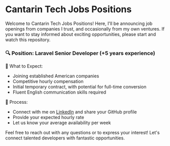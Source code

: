 # Cantarin Tech Jobs Positions

Welcome to Cantarin Tech Jobs Positions! Here, I'll be announcing job openings from companies I trust, and occasionally from my own ventures. If you want to stay informed about exciting opportunities, please start and watch this repository.

### 🔍 Position: Laravel Senior Developer (+5 years experience)

🌟 What to Expect:
- Joining established American companies
- Competitive hourly compensation
- Initial temporary contract, with potential for full-time conversion
- Fluent English communication skills required

🔄 Process:
- Connect with me on [LinkedIn](https://www.linkedin.com/in/gabrielcantarin/) and share your GitHub profile
- Provide your expected hourly rate
- Let us know your average availability per week

Feel free to reach out with any questions or to express your interest! Let's connect talented developers with fantastic opportunities.

